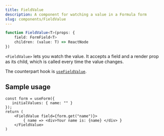 ```yaml
---
title: FieldValue
description: A component for watching a value in a Formula form
slug: components/FieldValue
---
```


```typescript
function FieldValue<T>(props: {
    field: FormField<T>
    children: (value: T) => ReactNode
})
```

`<FieldValue>` lets you watch the value. It accepts a field and a render prop as its child, which
is called every time the value changes.

The counterpart hook is [`useFieldValue`](/hooks/useFieldValue).

## Sample usage 

```tsx
const form = useForm({
   initialValues: { name: "" }
});
return (
    <FieldValue field={form.get("name")}>
        { name => <div>Your name is: {name} </div> }
    </FieldValue>
)
```
